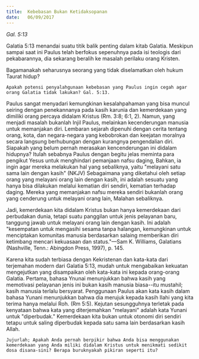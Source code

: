 ```yaml
---
title:  Kebebasan Bukan Ketidaksopanan
date:   06/09/2017
---
```


_Gal. 5:13_

Galatia 5:13 menandai suatu titik balik penting dalam kitab Galatia. Meskipun sampai saat ini Paulus telah berfokus sepenuhnya pada isi teologis dari pekabarannya, dia sekarang beralih ke masalah perilaku orang Kristen.

Bagamanakah seharusnya seorang yang tidak diselamatkan oleh hukum Taurat hidup?

`Apakah potensi penyalahgunaan kebebasan yang Paulus ingin cegah agar orang Galatia tidak lakukan? Gal. 5:13.`

Paulus sangat menyadari kemungkinan kesalahpahaman yang bisa muncul seiring dengan penekannanya pada kasih karunia dan kemerdekaan yang dimiliki orang percaya didalam Kristus (Rm. 3:8; 6:1, 2). Namun, yang menjadi masalah bukanlah Injil Paulus, melainkan kecenderungan manusia untuk memanjakan diri. Lembaran sejarah dipenuhi dengan cerita tentang orang, kota, dan negara-negara yang kebobrokan dan keejatan moralnya secara langsung berhubungan dengan kurangnya pengendalian diri. Siapakah yang belum pernah merasakan kencenderungan ini didalam hidupnya? Itulah sebabnya Paulus dengan begitu jelas meminta para pengikut Yesus untuk menghindari pemanjaan nafsu daging, Bahkan, ia  ingin agar mereka melakukan hal yang sebaliknya, yaitu "melayani satu sama lain dengan kasih" (NKJV) Sebagaimana yang diketahui oleh setiap orang yang melayani orang lain dengan kasih, ini adalah sesuatu yang hanya bisa dilakukan melalui kematian diri sendiri, kematian terhadap daging. Mereka yang memanjakan nafsu mereka sendiri bukanlah orang yang cenderung untuk melayani orang lain, Malahan sebaliknya.

Jadi, kemerdekaan kita didalam Kristus bukan hanya kemerdekaan dari perbudakan dunia, tetapi suatu panggilan untuk jenis pelayanan baru, tanggung jawab untuk melayani orang lain dengan kasih. Ini adalah "kesempatan untuk mengasihi sesama tanpa halangan, kemungkinan untuk menciptakan komunitas manusia berdasarkan salaing memberikan diri ketimbang mencari kekuasaan dan status."—Sam K. Williams, Galatians (Nashville, Tenn.: Abingdon Press, 1997), p. 145.

Karena kita sudah terbiasa dengan Kekristenan dan kata-kata dari terjemahan modern dari Galatia 5:13, mudah untuk mengabaikan kekuatan mengejutkan yang disampaikan oleh kata-kata ini kepada orang-orang Galatia. Pertama, bahasa Ynunai menunjukkan bahwa kasih yang memotivasi pelayanan jenis ini bukan kasih manusia biasa--itu mustahil; kasih manusia terlalu bersyarat. Penggunaan Paulus akan kata kasih dalam bahasa Yunani menunjukkan bahwa dia merujuk kepada kasih Ilahi yang kita terima hanya melalui Roh. (Rm 5:5). Kejutan sesungguhnya terletak pada kenyataan bahwa kata yang diterjemahkan "melayani" adalah kata Yunani untuk "diperbudak." Kemerdekaan kita bukan untuk otonomi diri sendiri tetapu untuk saling diperbudak kepada satu sama lain berdasarkan kasih Allah.

`Jujurlah; Apakah Anda pernah berpikir bahwa Anda bisa menggunakan kemerdekaan yang Anda miliki didalam Kristus untuk menikmati sedikit dosa disana-sini? Berapa buruknyakah pikiran seperti itu?`
